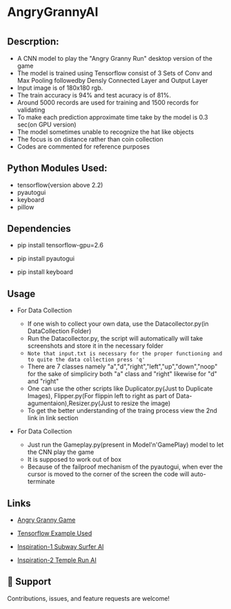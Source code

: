 # AngryGrannyAI
<h1 align="center"><project-name></h1>

<p align="center"><project-description></p>

## Descrption:
  - A CNN model to play the "Angry Granny Run" desktop version of the game
  - The model is trained using Tensorflow consist of 3 Sets of Conv and Max Pooling followedby Densly Connected Layer and Output Layer
  - Input image is of 180x180 rgb. 
  - The train accuracy is 94%  and test acuracy is of 81%. 
  - Around 5000 records are used for training and 1500 records for validating 
  - To make each prediction approximate time take by the model is 0.3 sec(on GPU version)
  - The model sometimes unable to recognize the hat like objects
  - The focus is on distance rather than coin collection 
  - Codes are commented for reference purposes
  
## Python Modules Used:

- tensorflow(version above 2.2)
- pyautogui
- keyboard
- pillow

## Dependencies


 - pip install tensorflow-gpu=2.6

 - pip install pyautogui

 - pip install keyboard

## Usage
  
  - For Data Collection
    - If one wish to collect your own data, use the Datacollector.py(in DataCollection Folder)
    - Run the Datacollector.py, the script will automatically will take screenshots and store it in the necessary folder
    - ```Note that input.txt is necessary for the proper functioning and to quite the data collection press 'q' ```
    - There are 7 classes namely "a","d","right","left","up","down","noop" for the sake of simpliciry both "a" class and "right" likewise for "d" and "right"
    - One can use the other scripts like Duplicator.py(Just to Duplicate Images), Flipper.py(For flippin left to right as part of  Data-agumentaion),Resizer.py(Just to resize the image)
    - To get the better understanding of the traing process view the 2nd link in link section

 - For Data Collection
    - Just run the Gameplay.py(present in Model'n'GamePlay) model to let the CNN play the game
    - It is supposed to work out of box
    - Because of the failproof mechanism of the pyautogui, when ever the cursor is moved to the corner of the screen the code will auto-terminate
  
 

## Links

- [Angry Granny Game](https://www.microsoft.com/en-us/p/angry-gran-run/9wzdncrfhmvn?activetab=pivot:overviewtab)

- [Tensorflow Example Used](https://www.tensorflow.org/tutorials/load_data/images)
  
- [Inspiration-1 Subway Surfer AI](https://www.youtube.com/watch?v=ZVSmPikcIP4)
  
- [Inspiration-2 Temple Run AI](https://www.youtube.com/watch?v=jr0P_gGrkPk)





## 🤝 Support

Contributions, issues, and feature requests are welcome!

